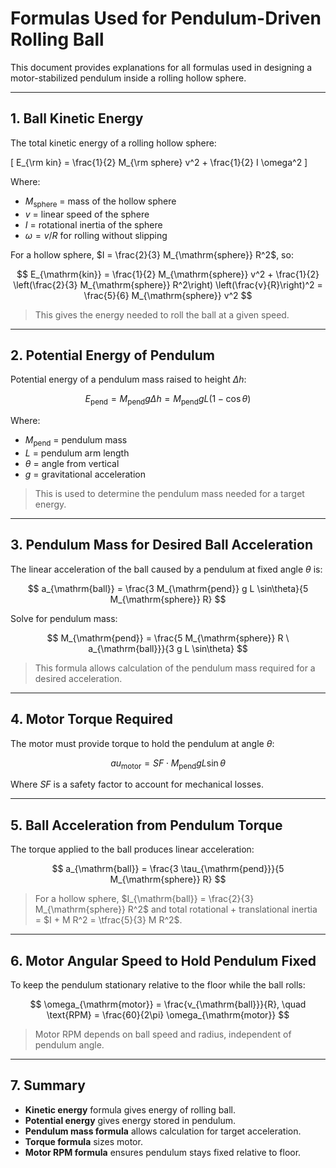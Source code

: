 # Formulas Used for Pendulum-Driven Rolling Ball

This document provides explanations for all formulas used in designing a motor-stabilized pendulum inside a rolling hollow sphere.

---

## 1. Ball Kinetic Energy

The total kinetic energy of a rolling hollow sphere:

\[
E_{\rm kin} = \frac{1}{2} M_{\rm sphere} v^2 + \frac{1}{2} I \omega^2
\]

Where:
- $M_{\mathrm{sphere}}$ = mass of the hollow sphere  
- $v$ = linear speed of the sphere  
- $I$ = rotational inertia of the sphere  
- $\omega = v/R$ for rolling without slipping  

For a hollow sphere, $I = \frac{2}{3} M_{\mathrm{sphere}} R^2$, so:

$$
E_{\mathrm{kin}} = \frac{1}{2} M_{\mathrm{sphere}} v^2 + \frac{1}{2} \left(\frac{2}{3} M_{\mathrm{sphere}} R^2\right) \left(\frac{v}{R}\right)^2 = \frac{5}{6} M_{\mathrm{sphere}} v^2
$$

> This gives the energy needed to roll the ball at a given speed.

---

## 2. Potential Energy of Pendulum

Potential energy of a pendulum mass raised to height $\Delta h$:

$$
E_{\mathrm{pend}} = M_{\mathrm{pend}} g \Delta h = M_{\mathrm{pend}} g L (1 - \cos\theta)
$$

Where:
- $M_{\mathrm{pend}}$ = pendulum mass  
- $L$ = pendulum arm length  
- $\theta$ = angle from vertical  
- $g$ = gravitational acceleration

> This is used to determine the pendulum mass needed for a target energy.

---

## 3. Pendulum Mass for Desired Ball Acceleration

The linear acceleration of the ball caused by a pendulum at fixed angle $\theta$ is:

$$
a_{\mathrm{ball}} = \frac{3 M_{\mathrm{pend}} g L \sin\theta}{5 M_{\mathrm{sphere}} R}
$$

Solve for pendulum mass:

$$
M_{\mathrm{pend}} = \frac{5 M_{\mathrm{sphere}} R \ a_{\mathrm{ball}}}{3 g L \sin\theta}
$$

> This formula allows calculation of the pendulum mass required for a desired acceleration.

---

## 4. Motor Torque Required

The motor must provide torque to hold the pendulum at angle $\theta$:

$$
	au_{\mathrm{motor}} = SF \cdot M_{\mathrm{pend}} g L \sin\theta
$$

Where $SF$ is a safety factor to account for mechanical losses.

---

## 5. Ball Acceleration from Pendulum Torque

The torque applied to the ball produces linear acceleration:

$$
a_{\mathrm{ball}} = \frac{3 \tau_{\mathrm{pend}}}{5 M_{\mathrm{sphere}} R}
$$

> For a hollow sphere, $I_{\mathrm{ball}} = \frac{2}{3} M_{\mathrm{sphere}} R^2$ and total rotational + translational inertia = $I + M R^2 = \tfrac{5}{3} M R^2$.

---

## 6. Motor Angular Speed to Hold Pendulum Fixed

To keep the pendulum stationary relative to the floor while the ball rolls:

$$
\omega_{\mathrm{motor}} = \frac{v_{\mathrm{ball}}}{R}, \quad \text{RPM} = \frac{60}{2\pi} \omega_{\mathrm{motor}}
$$

> Motor RPM depends on ball speed and radius, independent of pendulum angle.

---

## 7. Summary

- **Kinetic energy** formula gives energy of rolling ball.  
- **Potential energy** gives energy stored in pendulum.  
- **Pendulum mass formula** allows calculation for target acceleration.  
- **Torque formula** sizes motor.  
- **Motor RPM formula** ensures pendulum stays fixed relative to floor.

